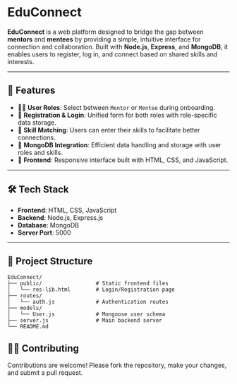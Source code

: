 # EduConnect

**EduConnect** is a web platform designed to bridge the gap between **mentors** and **mentees** by providing a simple, intuitive interface for connection and collaboration. Built with **Node.js**, **Express**, and **MongoDB**, it enables users to register, log in, and connect based on shared skills and interests.

---

## 🚀 Features

- 🧑‍🏫 **User Roles**: Select between `Mentor` or `Mentee` during onboarding.
- 📝 **Registration & Login**: Unified form for both roles with role-specific data storage.
- 🧠 **Skill Matching**: Users can enter their skills to facilitate better connections.
- 💾 **MongoDB Integration**: Efficient data handling and storage with user roles and skills.
- 🎨 **Frontend**: Responsive interface built with HTML, CSS, and JavaScript.

---

## 🛠️ Tech Stack

- **Frontend**: HTML, CSS, JavaScript  
- **Backend**: Node.js, Express.js  
- **Database**: MongoDB  
- **Server Port**: 5000

---

## 📁 Project Structure

```
EduConnect/
├── public/                 # Static frontend files
│   └── res-lib.html        # Login/Registration page
├── routes/
│   └── auth.js             # Authentication routes
├── models/
│   └── User.js             # Mongoose user schema
├── server.js               # Main backend server
└── README.md
```

## 👨‍💻 Contributing

Contributions are welcome! Please fork the repository, make your changes, and submit a pull request.
